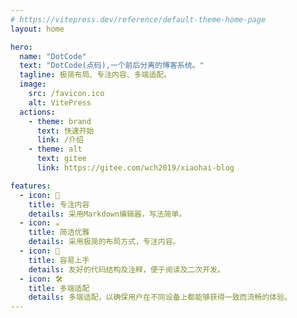 ```yaml
---
# https://vitepress.dev/reference/default-theme-home-page
layout: home

hero:
  name: "DotCode"
  text: "DotCode(点码),一个前后分离的博客系统。"
  tagline: 极简布局、专注内容、多端适配。
  image:
    src: /favicon.ico
    alt: VitePress
  actions:
    - theme: brand
      text: 快速开始
      link: /介绍
    - theme: alt
      text: gitee
      link: https://gitee.com/wch2019/xiaohai-blog

features:
  - icon: 📝
    title: 专注内容
    details: 采用Markdown编辑器，写法简单。
  - icon: ☕ 
    title: 简洁优雅
    details: 采用极简的布局方式，专注内容。
  - icon: 🚀
    title: 容易上手
    details: 友好的代码结构及注释，便于阅读及二次开发。
  - icon: 🛠️
    title: 多端适配
    details: 多端适配，以确保用户在不同设备上都能够获得一致而流畅的体验。
---
```


